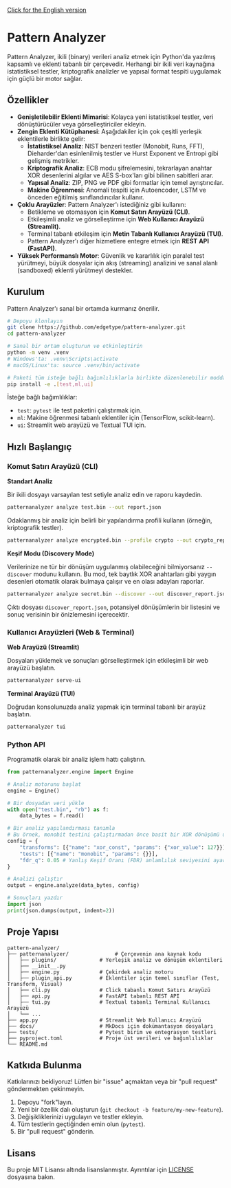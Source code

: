 [Click for the English version](./README.md)

# Pattern Analyzer

Pattern Analyzer, ikili (binary) verileri analiz etmek için Python'da yazılmış kapsamlı ve eklenti tabanlı bir çerçevedir. Herhangi bir ikili veri kaynağına istatistiksel testler, kriptografik analizler ve yapısal format tespiti uygulamak için güçlü bir motor sağlar.

## Özellikler

- **Genişletilebilir Eklenti Mimarisi**: Kolayca yeni istatistiksel testler, veri dönüştürücüler veya görselleştiriciler ekleyin.
- **Zengin Eklenti Kütüphanesi**: Aşağıdakiler için çok çeşitli yerleşik eklentilerle birlikte gelir:
  - **İstatistiksel Analiz**: NIST benzeri testler (Monobit, Runs, FFT), Dieharder'dan esinlenilmiş testler ve Hurst Exponent ve Entropi gibi gelişmiş metrikler.
  - **Kriptografik Analiz**: ECB modu şifrelemesini, tekrarlayan anahtar XOR desenlerini algılar ve AES S-box'ları gibi bilinen sabitleri arar.
  - **Yapısal Analiz**: ZIP, PNG ve PDF gibi formatlar için temel ayrıştırıcılar.
  - **Makine Öğrenmesi**: Anomali tespiti için Autoencoder, LSTM ve önceden eğitilmiş sınıflandırıcılar kullanır.
- **Çoklu Arayüzler**: Pattern Analyzer'ı istediğiniz gibi kullanın:
  - Betikleme ve otomasyon için **Komut Satırı Arayüzü (CLI)**.
  - Etkileşimli analiz ve görselleştirme için **Web Kullanıcı Arayüzü (Streamlit)**.
  - Terminal tabanlı etkileşim için **Metin Tabanlı Kullanıcı Arayüzü (TUI)**.
  - Pattern Analyzer'ı diğer hizmetlere entegre etmek için **REST API (FastAPI)**.
- **Yüksek Performanslı Motor**: Güvenlik ve kararlılık için paralel test yürütmeyi, büyük dosyalar için akış (streaming) analizini ve sanal alanlı (sandboxed) eklenti yürütmeyi destekler.

## Kurulum

Pattern Analyzer'ı sanal bir ortamda kurmanız önerilir.

```bash
# Depoyu klonlayın
git clone https://github.com/edgetype/pattern-analyzer.git
cd pattern-analyzer

# Sanal bir ortam oluşturun ve etkinleştirin
python -m venv .venv
# Windows'ta: .venv\Scripts\activate
# macOS/Linux'ta: source .venv/bin/activate

# Paketi tüm isteğe bağlı bağımlılıklarla birlikte düzenlenebilir modda kurun
pip install -e .[test,ml,ui]
```
İsteğe bağlı bağımlılıklar:
- `test`: `pytest` ile test paketini çalıştırmak için.
- `ml`: Makine öğrenmesi tabanlı eklentiler için (TensorFlow, scikit-learn).
- `ui`: Streamlit web arayüzü ve Textual TUI için.

## Hızlı Başlangıç

### Komut Satırı Arayüzü (CLI)

**Standart Analiz**

Bir ikili dosyayı varsayılan test setiyle analiz edin ve raporu kaydedin.

```bash
patternanalyzer analyze test.bin --out report.json
```

Odaklanmış bir analiz için belirli bir yapılandırma profili kullanın (örneğin, kriptografik testler).

```bash
patternanalyzer analyze encrypted.bin --profile crypto --out crypto_report.json
```

**Keşif Modu (Discovery Mode)**

Verilerinize ne tür bir dönüşüm uygulanmış olabileceğini bilmiyorsanız `--discover` modunu kullanın. Bu mod, tek baytlık XOR anahtarları gibi yaygın desenleri otomatik olarak bulmaya çalışır ve en olası adayları raporlar.

```bash
patternanalyzer analyze secret.bin --discover --out discover_report.json
```
Çıktı dosyası `discover_report.json`, potansiyel dönüşümlerin bir listesini ve sonuç verisinin bir önizlemesini içerecektir.

### Kullanıcı Arayüzleri (Web & Terminal)

**Web Arayüzü (Streamlit)**

Dosyaları yüklemek ve sonuçları görselleştirmek için etkileşimli bir web arayüzü başlatın.

```bash
patternanalyzer serve-ui
```

**Terminal Arayüzü (TUI)**

Doğrudan konsolunuzda analiz yapmak için terminal tabanlı bir arayüz başlatın.

```bash
patternanalyzer tui
```

### Python API

Programatik olarak bir analiz işlem hattı çalıştırın.

```python
from patternanalyzer.engine import Engine

# Analiz motorunu başlat
engine = Engine()

# Bir dosyadan veri yükle
with open("test.bin", "rb") as f:
    data_bytes = f.read()

# Bir analiz yapılandırması tanımla
# Bu örnek, monobit testini çalıştırmadan önce basit bir XOR dönüşümü uygular
config = {
    "transforms": [{"name": "xor_const", "params": {"xor_value": 127}}],
    "tests": [{"name": "monobit", "params": {}}],
    "fdr_q": 0.05 # Yanlış Keşif Oranı (FDR) anlamlılık seviyesini ayarla
}

# Analizi çalıştır
output = engine.analyze(data_bytes, config)

# Sonuçları yazdır
import json
print(json.dumps(output, indent=2))
```

## Proje Yapısı

```
pattern-analyzer/
├── patternanalyzer/               # Çerçevenin ana kaynak kodu
│   ├── plugins/              # Yerleşik analiz ve dönüşüm eklentileri
│   ├── __init__.py
│   ├── engine.py             # Çekirdek analiz motoru
│   ├── plugin_api.py         # Eklentiler için temel sınıflar (Test, Transform, Visual)
│   ├── cli.py                # Click tabanlı Komut Satırı Arayüzü
│   ├── api.py                # FastAPI tabanlı REST API
│   ├── tui.py                # Textual tabanlı Terminal Kullanıcı Arayüzü
│   └── ...
├── app.py                    # Streamlit Web Kullanıcı Arayüzü
├── docs/                     # MkDocs için dokümantasyon dosyaları
├── tests/                    # Pytest birim ve entegrasyon testleri
├── pyproject.toml            # Proje üst verileri ve bağımlılıklar
└── README.md
```

## Katkıda Bulunma

Katkılarınızı bekliyoruz! Lütfen bir "issue" açmaktan veya bir "pull request" göndermekten çekinmeyin.

1.  Depoyu "fork"layın.
2.  Yeni bir özellik dalı oluşturun (`git checkout -b feature/my-new-feature`).
3.  Değişikliklerinizi uygulayın ve testler ekleyin.
4.  Tüm testlerin geçtiğinden emin olun (`pytest`).
5.  Bir "pull request" gönderin.

## Lisans

Bu proje MIT Lisansı altında lisanslanmıştır. Ayrıntılar için [LICENSE](LICENSE) dosyasına bakın.